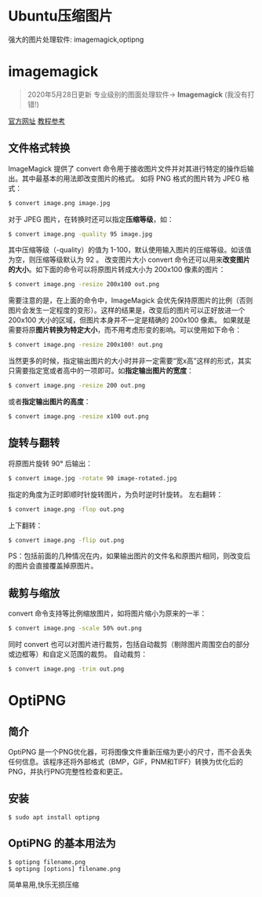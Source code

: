 # Ubuntu压缩图片



强大的图片处理软件: imagemagick,optipng
<!--more-->

# imagemagick
>2020年5月28日更新
专业级别的图面处理软件-> **Imagemagick** (我没有打错!)

[官方网址](https://imagemagick.org/index.php)
[教程参考](https://www.jianshu.com/p/aec6e840a592)
## 文件格式转换
ImageMagick 提供了 convert 命令用于接收图片文件并对其进行特定的操作后输出。其中最基本的用法即改变图片的格式。
如将 PNG 格式的图片转为 JPEG 格式：
```bash
$ convert image.png image.jpg
```
对于 JPEG 图片，在转换时还可以指定**压缩等级**，如：
```bash
$ convert image.png -quality 95 image.jpg
```
其中压缩等级（-quality）的值为 1-100，默认使用输入图片的压缩等级。如该值为空，则压缩等级默认为 92 。
改变图片大小
convert 命令还可以用来**改变图片的大小**。如下面的命令可以将原图片转成大小为 200x100 像素的图片：
```bash
$ convert image.png -resize 200x100 out.png
```
需要注意的是，在上面的命令中，ImageMagick 会优先保持原图片的比例（否则图片会发生一定程度的变形）。这样的结果是，改变后的图片可以正好放进一个 200x100 大小的区域，但图片本身并不一定是精确的 200x100 像素。
如果就是需要将原**图片转换为特定大小**，而不用考虑形变的影响。可以使用如下命令：
```bash
$ convert image.png -resize 200x100! out.png
```
当然更多的时候，指定输出图片的大小时并非一定需要“宽x高”这样的形式，其实只需要指定宽或者高中的一项即可。如**指定输出图片的宽度**：
```bash
$ convert image.png -resize 200 out.png
```
或者**指定输出图片的高度**：
```bash
$ convert image.png -resize x100 out.png
```

## 旋转与翻转
将原图片旋转 90° 后输出：
```bash
$ convert image.jpg -rotate 90 image-rotated.jpg
```
指定的角度为正时即顺时针旋转图片，为负时逆时针旋转。
左右翻转：
```bash
$ convert image.png -flop out.png
```
上下翻转：
```bash
$ convert image.png -flip out.png
```
PS：包括前面的几种情况在内，如果输出图片的文件名和原图片相同，则改变后的图片会直接覆盖掉原图片。

## 裁剪与缩放
convert 命令支持等比例缩放图片，如将图片缩小为原来的一半：
```bash
$ convert image.png -scale 50% out.png
```
同时 convert 也可以对图片进行裁剪，包括自动裁剪（剔除图片周围空白的部分或边框等）和自定义范围的裁剪。
自动裁剪：
```bash
$ convert image.png -trim out.png
```

# OptiPNG
## 简介
OptiPNG 是一个PNG优化器，可将图像文件重新压缩为更小的尺寸，而不会丢失任何信息。该程序还将外部格式（BMP，GIF，PNM和TIFF）转换为优化后的PNG，并执行PNG完整性检查和更正。

## 安装
```
$ sudo apt install optipng
```

## OptiPNG 的基本用法为
```
$ optipng filename.png
$ optipng [options] filename.png
```

简单易用,快乐无损压缩

